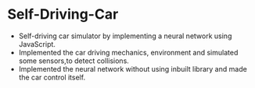 # Self-Driving-Car
- Self-driving car simulator by implementing a neural network using JavaScript.
- Implemented the car driving mechanics, environment and simulated some sensors,to detect collisions.
- Implemented the neural network without using inbuilt library and made the car control itself.
